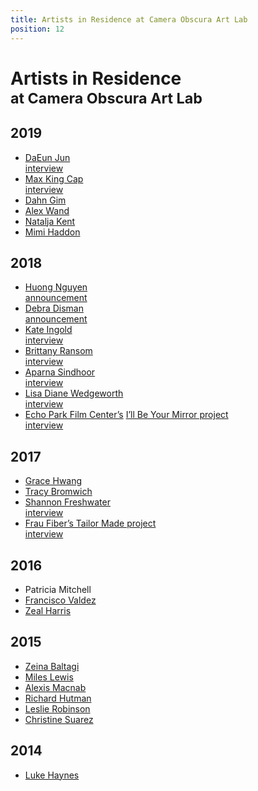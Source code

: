 ```yaml
---
title: Artists in Residence at Camera Obscura Art Lab
position: 12
---
```


Artists in Residence<br /><small>at Camera Obscura Art Lab</small>
============================================

2019
----

*   [DaEun Jun](https://www.daeunjung.com/)  
    [interview](https://www.santamonica.gov/blog/get-to-know-camera-obscura-art-lab-studio-resident-daeun-jung)
*   [Max King Cap](https://maxkingcap.com/home.html)  
    [interview](https://www.santamonica.gov/blog/get-to-know-camera-obscura-art-lab-studio-resident-max-king-cap)
*   [Dahn Gim](http://cargocollective.com/dahngim/ABOUT)
*   [Alex Wand](http://www.alexwand.com/)
*   [Natalja Kent](http://www.nataljakent.com/)
*   [Mimi Haddon](https://mimihaddon.com/)

2018
----

*   [Huong Nguyen](https://www.facebook.com/addictedtoshibori/)  
    [announcement](https://www.santamonica.gov/press/2018/01/11/debra-disman-and-huong-nguyen-announced-as-next-studio-artists-in-residence-at-the-camera-obscura-art-lab)
*   [Debra Disman](http://debradisman.com/)  
    [announcement](https://www.santamonica.gov/press/2018/01/11/debra-disman-and-huong-nguyen-announced-as-next-studio-artists-in-residence-at-the-camera-obscura-art-lab)
*   [Kate Ingold](http://www.kateingold.com/FlatFile/)  
    [interview](https://www.santamonica.gov/blog/q-a-with-artist-kate-ingold)
*   [Brittany Ransom](https://www.brittanyransom.com/)  
    [interview](https://www.santamonica.gov/blog/artist-in-residence-brittany-ransom-creates-3d-objects-to-interrogate-socioecological-form-function)
*   [Aparna Sindhoor](http://www.navarasa.org/)  
    [interview](https://www.santamonica.gov/blog/resident-artist-aparna-sindhoor-wants-you-to-fall-in-love-with-dance)
*   [Lisa Diane Wedgeworth](https://www.lisadianewedgeworth.com/)  
    [interview](https://www.santamonica.gov/blog/artist-in-residence-lisa-diane-wedgeworth-champions-empowerment-and-creativity)
*   [Echo Park Film Center’s](http://www.echoparkfilmcenter.org/) [I’ll Be Your Mirror project](https://vimeo.com/314120172)  
    [interview](https://www.santamonica.gov/blog/echo-park-film-center-celebrates-santa-monica-s-camera-obscura)

2017
----

*   [Grace Hwang](https://cargocollective.com/gracejoannehwang)
*   [Tracy Bromwich](http://www.wonderwoven.com/contact)
*   [Shannon Freshwater](https://www.shannonfreshwater.com/)  
    [interview](https://www.santamonica.gov/blog/get-to-know-shannon-freshwater)
*   [Frau Fiber’s Tailor Made project](https://fraufiber.wordpress.com/)  
    [interview](https://www.santamonica.gov/blog/frau-fiber-brings-an-alternative-to-black-friday)

2016
----

*   Patricia Mitchell
*   [Francisco Valdez](https://www.artslant.com/la/artists/show/464468-frank-valdez?tab%3DARTWORKS)
*   [Zeal Harris](http://www.zealsart.com/)

2015
----

*   [Zeina Baltagi](https://www.zeinabaltagi.com/)
*   [Miles Lewis](http://www.mileslewisstudio.com/)
*   [Alexis Macnab](http://alexismacnab.com/)
*   [Richard Hutman](http://www.richardhutman.com/)
*   [Leslie Robinson](https://www.flapperfemme.com/)
*   [Christine Suarez](http://www.suarezdance.org/)

2014
----

*   [Luke Haynes](http://www.lukehaynes.com/)
